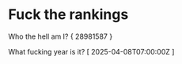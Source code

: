 # Fuck the rankings

Who the hell am I?
{ 28981587 }

What fucking year is it?
[ 2025-04-08T07:00:00Z ]
